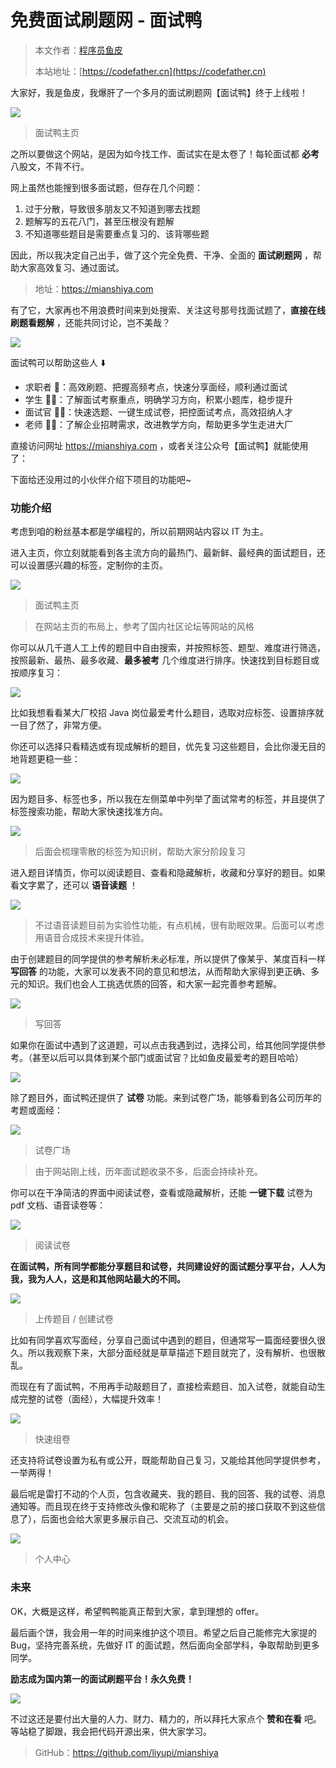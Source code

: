 # 免费面试刷题网 - 面试鸭

> 本文作者：[程序员鱼皮](https://yuyuanweb.feishu.cn/wiki/Abldw5WkjidySxkKxU2cQdAtnah)
>
> 本站地址：[https://codefather.cn](https://codefather.cn)

大家好，我是鱼皮，我爆肝了一个多月的面试刷题网【面试鸭】终于上线啦！

![](https://pic.yupi.icu/5563/202311081451458.png)

> 面试鸭主页

之所以要做这个网站，是因为如今找工作、面试实在是太卷了！每轮面试都 **必考** 八股文，不背不行。

网上虽然也能搜到很多面试题，但存在几个问题：

1. 过于分散，导致很多朋友又不知道到哪去找题
2. 题解写的五花八门，甚至压根没有题解
3. 不知道哪些题目是需要重点复习的、该背哪些题

因此，所以我决定自己出手，做了这个完全免费、干净、全面的 **面试刷题网** ，帮助大家高效复习、通过面试。

> 地址：https://mianshiya.com

有了它，大家再也不用浪费时间来到处搜索、关注这号那号找面试题了，**直接在线刷题看题解** ，还能共同讨论，岂不美哉？

![](https://pic.yupi.icu/5563/202311081451473.png)

面试鸭可以帮助这些人 ⬇️

- 求职者 👨：高效刷题、把握高频考点，快速分享面经，顺利通过面试
- 学生 👨‍🎓：了解面试考察重点，明确学习方向，积累小题库，稳步提升
- 面试官 🧓🏻：快速选题、一键生成试卷，把控面试考点，高效招纳人才
- 老师 👩‍🏫：了解企业招聘需求，改进教学方向，帮助更多学生走进大厂

直接访问网址 https://mianshiya.com ，或者关注公众号【面试鸭】就能使用了：

下面给还没用过的小伙伴介绍下项目的功能吧~

### 功能介绍

考虑到咱的粉丝基本都是学编程的，所以前期网站内容以 IT 为主。

进入主页，你立刻就能看到各主流方向的最热门、最新鲜、最经典的面试题目，还可以设置感兴趣的标签，定制你的主页。

![](https://pic.yupi.icu/5563/202311081451398.png)

> 面试鸭主页

> 在网站主页的布局上，参考了国内社区论坛等网站的风格

你可以从几千道人工上传的题目中自由搜索，并按照标签、题型、难度进行筛选，按照最新、最热、最多收藏、**最多被考** 几个维度进行排序。快速找到目标题目或按顺序复习：

![](https://pic.yupi.icu/5563/202311081451357.png)

比如我想看看某大厂校招 Java 岗位最爱考什么题目，选取对应标签、设置排序就一目了然了，非常方便。

你还可以选择只看精选或有现成解析的题目，优先复习这些题目，会比你漫无目的地背题更稳一些：

![](https://pic.yupi.icu/5563/202311081451376.png)

因为题目多、标签也多，所以我在左侧菜单中列举了面试常考的标签，并且提供了标签搜索功能，帮助大家快速找准方向。

![](https://pic.yupi.icu/5563/202311081451830.png)

> 后面会梳理零散的标签为知识树，帮助大家分阶段复习

进入题目详情页，你可以阅读题目、查看和隐藏解析，收藏和分享好的题目。如果看文字累了，还可以 **语音读题** ！

![](https://pic.yupi.icu/5563/202311081451072.png)

> 不过语音读题目前为实验性功能，有点机械，很有助眠效果。后面可以考虑用语音合成技术来提升体验。

由于创建题目的同学提供的参考解析未必标准，所以提供了像某乎、某度百科一样 **写回答** 的功能，大家可以发表不同的意见和想法，从而帮助大家得到更正确、多元的知识。我们也会人工挑选优质的回答，和大家一起完善参考题解。

![](https://pic.yupi.icu/5563/202311081451086.png)

> 写回答

如果你在面试中遇到了这道题，可以点击我遇到过，选择公司，给其他同学提供参考。（甚至以后可以具体到某个部门或面试官？比如鱼皮最爱考的题目哈哈）

![](https://pic.yupi.icu/5563/202311081451128.png)

除了题目外，面试鸭还提供了 **试卷** 功能。来到试卷广场，能够看到各公司历年的考题或面经：

![](https://pic.yupi.icu/5563/202311081451552.png)

> 试卷广场

> 由于网站刚上线，历年面试题收录不多，后面会持续补充。

你可以在干净简洁的界面中阅读试卷，查看或隐藏解析，还能 **一键下载** 试卷为 pdf 文档、语音读卷等：

![](https://pic.yupi.icu/5563/202311081451639.png)

> 阅读试卷

**在面试鸭，所有同学都能分享题目和试卷，共同建设好的面试题分享平台，人人为我，我为人人，这是和其他网站最大的不同。**

![](https://pic.yupi.icu/5563/202311081451378.png)

> 上传题目 / 创建试卷

比如有同学喜欢写面经，分享自己面试中遇到的题目，但通常写一篇面经要很久很久。所以我观察下来，大部分面经就是草草描述下题目就完了，没有解析、也很散乱。

而现在有了面试鸭，不用再手动敲题目了，直接检索题目、加入试卷，就能自动生成完整的试卷（面经），大幅提升效率！

![](https://pic.yupi.icu/5563/202311081451633.png)

> 快速组卷

还支持将试卷设置为私有或公开，既能帮助自己复习，又能给其他同学提供参考，一举两得！

最后呢是雷打不动的个人页，包含收藏夹、我的题目、我的回答、我的试卷、消息通知等。而且现在终于支持修改头像和昵称了（主要是之前的接口获取不到这些信息了），后面也会给大家更多展示自己、交流互动的机会。

![](https://pic.yupi.icu/5563/202311081451827.png)

> 个人中心

### 未来

OK，大概是这样，希望鸭鸭能真正帮到大家，拿到理想的 offer。

最后画个饼，我会用一年的时间来维护这个项目。希望之后自己能修完大家提的 Bug，坚持完善系统，先做好 IT 的面试题，然后面向全部学科，争取帮助到更多同学。

**励志成为国内第一的面试刷题平台！永久免费！**

![](https://pic.yupi.icu/5563/202311081451038.png)

不过这还是要付出大量的人力、财力、精力的，所以拜托大家点个 **赞和在看** 吧。等站稳了脚跟，我会把代码开源出来，供大家学习。

> GitHub：https://github.com/liyupi/mianshiya